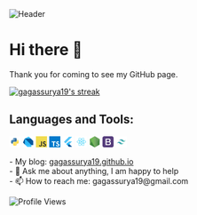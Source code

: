 <img src="https://github.com/amandewatnitrr/amandewatnitrr/raw/main/header_.png" alt="Header" style="max-width: 100%;" />
<h1>Hi there 👋</h1>
<p>Thank you for coming to see my GitHub page.</p>

<a href="https://github.com/gagassurya19">
  <img alt="gagassurya19's streak" src="https://github-readme-streak-stats.herokuapp.com/?user=gagassurya19&show_icons=true&count_private=true&theme=react&hide_border=true&bg_color=0D1117" />
</a>

<h2>Languages and Tools:</h2>
<div class="languages">
  <img height="20" src="https://raw.githubusercontent.com/github/explore/80688e429a7d4ef2fca1e82350fe8e3517d3494d/topics/python/python.png" alt="Python" />
  <img height="20" src="https://raw.githubusercontent.com/github/explore/80688e429a7d4ef2fca1e82350fe8e3517d3494d/topics/dart/dart.png" alt="Dart" />
  <img height="20" src="https://raw.githubusercontent.com/github/explore/80688e429a7d4ef2fca1e82350fe8e3517d3494d/topics/javascript/javascript.png" alt="JavaScript" />
  <img height="20" src="https://raw.githubusercontent.com/github/explore/80688e429a7d4ef2fca1e82350fe8e3517d3494d/topics/typescript/typescript.png" alt="TypeScript" />
  <img height="20" src="https://raw.githubusercontent.com/github/explore/80688e429a7d4ef2fca1e82350fe8e3517d3494d/topics/flutter/flutter.png" alt="Flutter" />
  <img height="20" src="https://raw.githubusercontent.com/github/explore/80688e429a7d4ef2fca1e82350fe8e3517d3494d/topics/react/react.png" alt="React" />
  <img height="20" src="https://raw.githubusercontent.com/github/explore/80688e429a7d4ef2fca1e82350fe8e3517d3494d/topics/nodejs/nodejs.png" alt="Node.js" />
  <img height="20" src="https://raw.githubusercontent.com/github/explore/80688e429a7d4ef2fca1e82350fe8e3517d3494d/topics/bootstrap/bootstrap.png" alt="Bootstrap" />
  <img height="20" src="https://raw.githubusercontent.com/github/explore/80688e429a7d4ef2fca1e82350fe8e3517d3494d/topics/tailwind/tailwind.png" alt="Tailwind CSS" />
</div>

<p>
  - My blog: <a href="https://gagassurya19.github.io" target="_blank">gagassurya19.github.io</a><br>
  - 💬 Ask me about anything, I am happy to help<br>
  - 📫 How to reach me: gagassurya19@gmail.com
</p>

<p>
  <img src="https://komarev.com/ghpvc/?username=gagassurya19&color=green" alt="Profile Views" />
</p>
